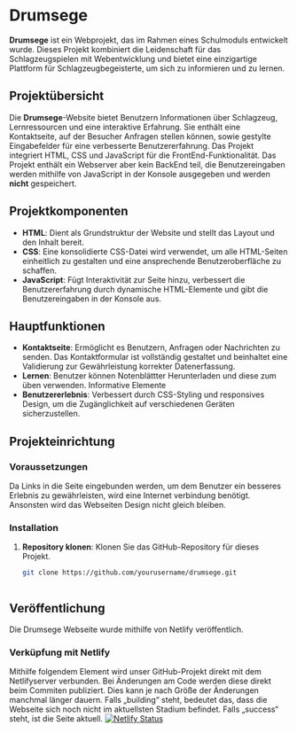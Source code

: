 # Drumsege

**Drumsege** ist ein Webprojekt, das im Rahmen eines Schulmoduls entwickelt wurde. Dieses Projekt kombiniert die Leidenschaft für das Schlagzeugspielen mit Webentwicklung und bietet eine einzigartige Plattform für Schlagzeugbegeisterte, um sich zu informieren und zu lernen.

## Projektübersicht

Die **Drumsege**-Website bietet Benutzern Informationen über Schlagzeug, Lernressourcen und eine interaktive Erfahrung. Sie enthält eine Kontaktseite, auf der Besucher Anfragen stellen können, sowie gestylte Eingabefelder für eine verbesserte Benutzererfahrung. Das Projekt integriert HTML, CSS und JavaScript für die FrontEnd-Funktionalität. Das Projekt enthält ein Webserver aber kein BackEnd teil, die Benutzereingaben werden mithilfe von JavaScript in der Konsole ausgegeben und werden **nicht** gespeichert.

## Projektkomponenten

- **HTML**: Dient als Grundstruktur der Website und stellt das Layout und den Inhalt bereit.
- **CSS**: Eine konsolidierte CSS-Datei wird verwendet, um alle HTML-Seiten einheitlich zu gestalten und eine ansprechende Benutzeroberfläche zu schaffen.
- **JavaScript**: Fügt Interaktivität zur Seite hinzu, verbessert die Benutzererfahrung durch dynamische HTML-Elemente und gibt die Benutzereingaben in der Konsole aus.

## Hauptfunktionen

- **Kontaktseite**: Ermöglicht es Benutzern, Anfragen oder Nachrichten zu senden. Das Kontaktformular ist vollständig gestaltet und beinhaltet eine Validierung zur Gewährleistung korrekter Datenerfassung.
- **Lernen**: Benutzer können Notenblättter Herunterladen und diese zum üben verwenden. Informative Elemente
- **Benutzererlebnis**: Verbessert durch CSS-Styling und responsives Design, um die Zugänglichkeit auf verschiedenen Geräten sicherzustellen.

## Projekteinrichtung

### Voraussetzungen

Da Links in die Seite eingebunden werden, um dem Benutzer ein besseres Erlebnis zu gewährleisten, wird eine Internet verbindung benötigt. Ansonsten wird das Webseiten Design nicht gleich bleiben.

### Installation

1. **Repository klonen**: Klonen Sie das GitHub-Repository für dieses Projekt.
   ```bash
   git clone https://github.com/yourusername/drumsege.git



## Veröffentlichung

Die Drumsege Webseite wurde mithilfe von Netlify veröffentlich.

### Verküpfung mit Netlify

Mithilfe folgendem Element wird unser GitHub-Projekt direkt mit dem Netlifyserver verbunden. Bei Änderungen am Code werden diese direkt beim Commiten publiziert. Dies kann je nach Größe der Änderungen manchmal länger dauern. Falls „building“ steht, bedeutet das, dass die Webseite sich noch nicht im aktuellsten Stadium befindet. Falls „success“ steht, ist die Seite aktuell.
[![Netlify Status](https://api.netlify.com/api/v1/badges/124ed963-722f-4d6c-b842-c104be0fc58d/deploy-status)](https://app.netlify.com/sites/drums-ege/deploys)
